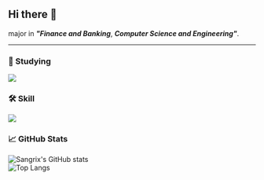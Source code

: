 ## Hi there 👋

major in ***"Finance and Banking***, ***Computer Science and Engineering"***.


---
### 📖 Studying
<p align="left">
  <a href="https://skillicons.dev">
    <img src="https://skillicons.dev/icons?i=aws,linux,githubactions,nginx" />
  </a>
</p>

### 🛠️ Skill
<p align="left">
  <a href="https://skillicons.dev">
    <img src="https://skillicons.dev/icons?i=java,ubuntu,spring,mysql,postgres,r,docker" />
  </a>
</p>

### 📈 GitHub Stats

<p align="left">
  <img src="https://github-readme-stats.vercel.app/api?username=Sangrix&count_private=true&show_icons=true&theme=onedark&card_width=450&cache_seconds=1800" alt="Sangrix's GitHub stats" />
  <br>
  <img src="https://github-readme-stats.vercel.app/api/top-langs/?username=Sangrix&theme=onedark&layout=compact&card_width=450&langs_count=6" alt="Top Langs" />
</p>





<!--
**Sangrix/Sangrix** is a ✨ _special_ ✨ repository because its `README.md` (this file) appears on your GitHub profile.

Here are some ideas to get you started:

- 🔭 I’m currently working on ...
- 🌱 I’m currently learning ...
- 👯 I’m looking to collaborate on ...
- 🤔 I’m looking for help with ...
- 💬 Ask me about ...
- 📫 How to reach me: ...
- 😄 Pronouns: ...
- ⚡ Fun fact: ...
-->
